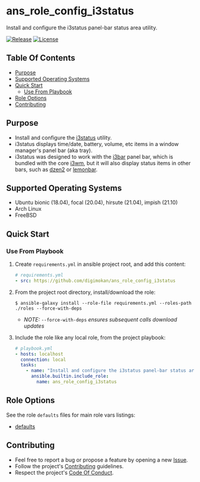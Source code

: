 # ans_role_config_i3status

Install and configure the i3status panel-bar status area utility.

[![Release](https://img.shields.io/github/release/digimokan/ans_role_config_i3status.svg?label=release)](https://github.com/digimokan/ans_role_config_i3status/releases/latest "Latest Release Notes")
[![License](https://img.shields.io/badge/license-MIT-blue.svg?label=license)](LICENSE.md "Project License")

## Table Of Contents

* [Purpose](#purpose)
* [Supported Operating Systems](#supported-operating-systems)
* [Quick Start](#quick-start)
    * [Use From Playbook](#use-from-playbook)
* [Role Options](#role-options)
* [Contributing](#contributing)

## Purpose

* Install and configure the [i3status](https://i3wm.org/i3status/manpage.html#_external_scripts_programs_with_i3status)
  utility.
* i3status displays time/date, battery, volume, etc items in a window manager's
  panel bar (aka tray).
* i3status was designed to work with the [i3bar](https://i3wm.org/docs/userguide.html#_configuring_i3bar)
  panel bar, which is bundled with the core [i3wm](https://i3wm.org/), but it
  will also display status items in other bars, such as [dzen2](https://github.com/robm/dzen)
  or [lemonbar](https://github.com/LemonBoy/bar).

## Supported Operating Systems

* Ubuntu bionic (18.04), focal (20.04), hirsute (21.04), impish (21.10)
* Arch Linux
* FreeBSD

## Quick Start

### Use From Playbook

1. Create `requirements.yml` in ansible project root, and add this content:

   ```yaml
   # requirements.yml
   - src: https://github.com/digimokan/ans_role_config_i3status
   ```

2. From the project root directory, install/download the role:

   ```shell
   $ ansible-galaxy install --role-file requirements.yml --roles-path ./roles --force-with-deps
   ```

   * _NOTE:_ `--force-with-deps` _ensures subsequent calls download updates_

3. Include the role like any local role, from the project playbook:

   ```yaml
   # playbook.yml
   - hosts: localhost
     connection: local
     tasks:
       - name: "Install and configure the i3status panel-bar status area utility"
         ansible.builtin.include_role:
           name: ans_role_config_i3status
   ```

## Role Options

See the role `defaults` files for main role vars listings:

  * [defaults](../defaults/main/)

## Contributing

* Feel free to report a bug or propose a feature by opening a new
  [Issue](https://github.com/digimokan/ans_role_config_i3status/issues).
* Follow the project's [Contributing](CONTRIBUTING.md) guidelines.
* Respect the project's [Code Of Conduct](CODE_OF_CONDUCT.md).

